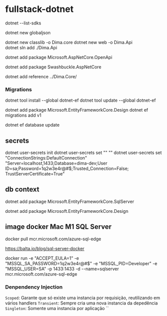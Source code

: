 # fullstack-dotnet
dotnet --list-sdks

dotnet new globaljson

dotnet new classlib -o Dima.core
dotnet new web -o Dima.Api     
dotnet sln add ./Dima.Api

dotnet add package Microsoft.AspNetCore.OpenApi

dotnet add package Swashbuckle.AspNetCore

dotnet add reference ../Dima.Core/

### Migrations
dotnet tool install --global dotnet-ef
dotnet tool update --global dotnet-ef


dotnet add package  Microsoft.EntityFrameworkCore.Design
dotnet ef migrations add v1

dotnet ef database update
## secrets

dotnet user-secrets init
dotnet user-secrets set "" ""
dotnet user-secrets set "ConnectionStrings:DefaultConnection" "Server=localhost,1433;Database=dima-dev;User ID=sa;Password=1q2w3e4r@#$;Trusted_Connection=False; TrustServerCertificate=True"




## db context
dotnet add package Microsoft.EntityFrameworkCore.SqlServer

dotnet add package Microsoft.EntityFrameworkCore.Design

## image docker Mac M1 SQL Server
docker pull mcr.microsoft.com/azure-sql-edge

https://balta.io/blog/sql-server-docker

docker run -e "ACCEPT_EULA=1" -e "MSSQL_SA_PASSWORD=1q2w3e4r@#$" -e "MSSQL_PID=Developer" -e "MSSQL_USER=SA" -p 1433:1433 -d --name=sqlserver mcr.microsoft.com/azure-sql-edge


### Denpendency Injection
`Scoped`: Garante que só existe uma instancia por requisição, reutilizando em vários handlers
`Transient`: Sempre cria uma nova instancia da depedência
`Singleton`: Somente uma instancia por aplicação
``
